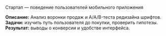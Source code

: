 Стартап — поведение пользователей мобильного приложения


**Описание:** Анализ воронки продаж и A/A/B-теста редизайна шрифтов.  
**Задачи:** изучить путь пользователя до покупки, проверить гипотезы.  
**Результат:** выводы о конверсии и удобстве интерфейса. 
